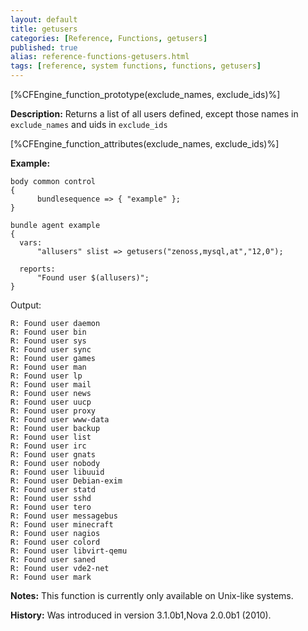 ```yaml
---
layout: default
title: getusers
categories: [Reference, Functions, getusers]
published: true
alias: reference-functions-getusers.html
tags: [reference, system functions, functions, getusers]
---
```


[%CFEngine_function_prototype(exclude_names, exclude_ids)%]

**Description:** Returns a list of all users defined, except those names in `exclude_names` and uids in `exclude_ids`

[%CFEngine_function_attributes(exclude_names, exclude_ids)%]

**Example:**

```cf3
body common control
{
      bundlesequence => { "example" };
}

bundle agent example
{
  vars:
      "allusers" slist => getusers("zenoss,mysql,at","12,0");

  reports:
      "Found user $(allusers)";
}
```

Output:

```
R: Found user daemon
R: Found user bin
R: Found user sys
R: Found user sync
R: Found user games
R: Found user man
R: Found user lp
R: Found user mail
R: Found user news
R: Found user uucp
R: Found user proxy
R: Found user www-data
R: Found user backup
R: Found user list
R: Found user irc
R: Found user gnats
R: Found user nobody
R: Found user libuuid
R: Found user Debian-exim
R: Found user statd
R: Found user sshd
R: Found user tero
R: Found user messagebus
R: Found user minecraft
R: Found user nagios
R: Found user colord
R: Found user libvirt-qemu
R: Found user saned
R: Found user vde2-net
R: Found user mark
```

**Notes:**
This function is currently only available on Unix-like systems.

**History:** Was introduced in version 3.1.0b1,Nova 2.0.0b1 (2010).

